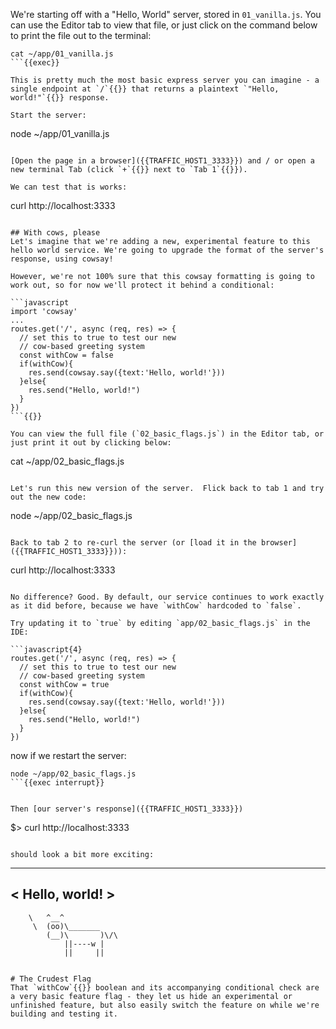 We're starting off with a "Hello, World" server, stored in `01_vanilla.js`. You can use the Editor tab to view that file, or just click on the command below
to print the file out to the terminal:

```
cat ~/app/01_vanilla.js
```{{exec}}

This is pretty much the most basic express server you can imagine - a single endpoint at `/`{{}} that returns a plaintext `"Hello, world!"`{{}} response.

Start the server:
```
node ~/app/01_vanilla.js
```{{exec}}

[Open the page in a browser]({{TRAFFIC_HOST1_3333}}) and / or open a new terminal Tab (click `+`{{}} next to `Tab 1`{{}}).

We can test that is works:

```
curl http://localhost:3333
```{{exec}}

## With cows, please
Let's imagine that we're adding a new, experimental feature to this hello world service. We're going to upgrade the format of the server's response, using cowsay!

However, we're not 100% sure that this cowsay formatting is going to work out, so for now we'll protect it behind a conditional:

```javascript
import 'cowsay'
...
routes.get('/', async (req, res) => {
  // set this to true to test our new
  // cow-based greeting system
  const withCow = false
  if(withCow){
    res.send(cowsay.say({text:'Hello, world!'}))
  }else{
    res.send("Hello, world!")
  }
})
```{{}}

You can view the full file (`02_basic_flags.js`) in the Editor tab, or just print it out by clicking below:

```
cat ~/app/02_basic_flags.js
```{{exec interrupt}}

Let's run this new version of the server.  Flick back to tab 1 and try out the new code:

```
node ~/app/02_basic_flags.js
```{{exec interrupt}}

Back to tab 2 to re-curl the server (or [load it in the browser]({{TRAFFIC_HOST1_3333}})):

```
curl http://localhost:3333
```{{exec}}

No difference? Good. By default, our service continues to work exactly as it did before, because we have `withCow` hardcoded to `false`.

Try updating it to `true` by editing `app/02_basic_flags.js` in the IDE:

```javascript{4}
routes.get('/', async (req, res) => {
  // set this to true to test our new
  // cow-based greeting system
  const withCow = true
  if(withCow){
    res.send(cowsay.say({text:'Hello, world!'}))
  }else{
    res.send("Hello, world!")
  }
})
```

now if we restart the server:
```
node ~/app/02_basic_flags.js
```{{exec interrupt}}


Then [our server's response]({{TRAFFIC_HOST1_3333}})

```
$> curl http://localhost:3333
```{{exec}}

should look a bit more exciting:

```
 _______________
< Hello, world! >
 ---------------
        \   ^__^
         \  (oo)\_______
            (__)\       )\/\
                ||----w |
                ||     ||
```{{}}

# The Crudest Flag
That `withCow`{{}} boolean and its accompanying conditional check are a very basic feature flag - they let us hide an experimental or unfinished feature, but also easily switch the feature on while we're building and testing it.
